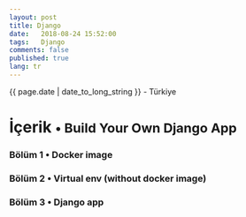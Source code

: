 ```yaml
---
layout: post
title: Django 
date:   2018-08-24 15:52:00
tags:   Django
comments: false
published: true
lang: tr
---
```



<p class="meta">{{ page.date | date_to_long_string }} - Türkiye</p>

<style>
span {
    color:blue;
    cursor:pointer;
}
table {
    font-family: arial, sans-serif;
    border-collapse: collapse;
    width: 100%;
}

td, th {
    border: 1px solid #dddddd;
    text-align: left;
    padding: 8px;
}

tr:nth-child(even) {
    background-color: #dddddd;
}
</style>

<h1>İçerik <small>&bull; Build Your Own Django App</small></h1>

<h3><span onclick="show('Page1');"><a>Bölüm 1 &bull; Docker image</a></span></h3>
<h3><span onclick="show('Page2');"><a>Bölüm 2 &bull; Virtual env (without docker image)</a></span></h3>
<h3><span onclick="show('Page3');"><a>Bölüm 3 &bull; Django app</a></span></h3>
<br>
<div class="teaser clearfix"></div>
<div id="Page1" class="page" style="display:none">
(1)<p><code data-language='bash'>sudo systemctl status docker</code></p>
(2)<p><code data-language='bash'>sudo systemctl enable docker</code></p>
(3)<p><code data-language='bash'>sudo systemctl start docker</code></p>
(4)<p><code data-language='bash'>
sudo docker run --net="host" 
-v /home/$USER:/home/$USER
-v /var/cache/pisi/archives:/var/cache/pisi/archives 
-v /var/cache/pisi/packages:/var/cache/pisi/packages 
-itd --security-opt=seccomp:unconfined ertugerata/pisi-chroot-beta bash</code></p>
(5)<p><code data-language='bash'>
sudo docker run --net="host" 
-v /home/$USER/pisi-2.0/build:/root 
-v /var/cache/pisi/archives:/var/cache/pisi/archives 
-v /var/cache/pisi/packages:/var/cache/pisi/packages 
-itd --security-opt=seccomp:unconfined ertugerata/pisi-chroot-farm bash</code></p>
 (6)<p><code data-language='bash'>sudo docker ps</code></p>
 (7)<p><code data-language='bash'>sudo docker attach container_name</code></p>
 (8)<p><code data-language='bash'>pisi ar beta http://ciftlik.pisilinux.org/2.0-Beta.1/pisi-index.xml.xz</code></p>
 (9)<p><code data-language='bash'>service dbus start && pisi it gawk --ignore-dependency && pisi ur && pisi up -dvsy && pisi it python-devel openssl-devel git pip nodejs -y</code></p>
 (10)<p><code data-language='bash'>pisi it gawk --ignore-dependency</code></p>
 (11)<p><code data-language='bash'>sudo docker stop container_name</code></p>
 (12)<p><code data-language='bash'>sudo docker rm container_name</code></p>
</div>
<div class="teaser clearfix"></div>
<div id="Page2" class="page" style="display:none">
    	{% include lisp_page2.html %}
</div>
 
<div class="teaser clearfix"></div>
<div id="Page3" class="page" style="display:none">
    	{% include lisp_page3.html %}
</div>
